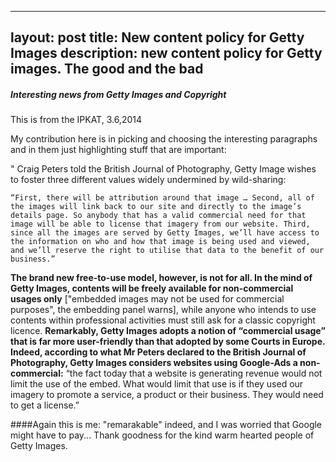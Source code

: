 

---
layout: post
title: New content policy for Getty Images
description: new content policy for Getty images. The good and the bad
---


##### Interesting news from Getty Images and Copyright
This is from the IPKAT, 3.6,2014

My contribution here is in picking and choosing the interesting paragraphs and in them just highlighting stuff that are important: 

"
Craig Peters told the British Journal of Photography, Getty Image wishes to foster three different values widely undermined by wild-sharing: 

    “First, there will be attribution around that image … Second, all of the images will link back to our site and directly to the image’s details page. So anybody that has a valid commercial need for that image will be able to license that imagery from our website. Third, since all the images are served by Getty Images, we’ll have access to the information on who and how that image is being used and viewed, and we’ll reserve the right to utilise that data to the benefit of our business.”

**The brand new free-to-use model, however, is not for all. In the mind of Getty Images, contents will be freely available for non-commercial usages only** ["embedded images may not be used for commercial purposes", the embedding panel warns], while anyone who intends to use contents within professional activities must still ask for a classic copyright licence. **Remarkably, Getty Images adopts a notion of “commercial usage” that is far more user-friendly than that adopted by some Courts in Europe. Indeed, according to what Mr Peters declared to the British Journal of Photography, Getty Images considers websites using Google-Ads a non-commercial:** “the fact today that a website is generating revenue would not limit the use of the embed. What would limit that use is if they used our imagery to promote a service, a product or their business. They would need to get a license.”




####Again this is me: 
"remarakable" indeed, and I was worried that Google might have to pay... Thank goodness for the kind warm hearted people of Getty Images. 